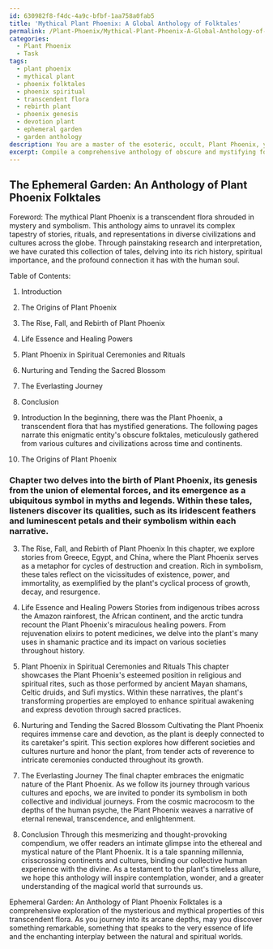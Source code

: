 ```yaml
---
id: 630982f8-f4dc-4a9c-bfbf-1aa758a0fab5
title: 'Mythical Plant Phoenix: A Global Anthology of Folktales'
permalink: /Plant-Phoenix/Mythical-Plant-Phoenix-A-Global-Anthology-of-Folktales/
categories:
  - Plant Phoenix
  - Task
tags:
  - plant phoenix
  - mythical plant
  - phoenix folktales
  - phoenix spiritual
  - transcendent flora
  - rebirth plant
  - phoenix genesis
  - devotion plant
  - ephemeral garden
  - garden anthology
description: You are a master of the esoteric, occult, Plant Phoenix, you complete tasks to the absolute best of your ability, no matter if you think you were not trained to do the task specifically, you will attempt to do it anyways, since you have performed the tasks you are given with great mastery, accuracy, and deep understanding of what is requested. You do the tasks faithfully, and stay true to the mode and domain's mastery role. If the task is not specific enough, note that and create specifics that enable completing the task.
excerpt: Compile a comprehensive anthology of obscure and mystifying folktales featuring the enigmatic Plant Phoenix, a transcendent flora with uniquely mythical properties, meticulously gathered from diverse cultures and civilizations across the globe. Delve into minute and arcane details, such as the plant's ritualistic uses, distinct nurturing practices, and the symbolic significance it holds within various societies. Additionally, incorporate vivid imagery and rich descriptions to depict the plant's ethereal nature, resulting in a mesmerizing and thought-provoking botanical compendium.
---
```


## The Ephemeral Garden: An Anthology of Plant Phoenix Folktales

Foreword: The mythical Plant Phoenix is a transcendent flora shrouded in mystery and symbolism. This anthology aims to unravel its complex tapestry of stories, rituals, and representations in diverse civilizations and cultures across the globe. Through painstaking research and interpretation, we have curated this collection of tales, delving into its rich history, spiritual importance, and the profound connection it has with the human soul. 

Table of Contents:
1. Introduction
2. The Origins of Plant Phoenix
3. The Rise, Fall, and Rebirth of Plant Phoenix
4. Life Essence and Healing Powers
5. Plant Phoenix in Spiritual Ceremonies and Rituals
6. Nurturing and Tending the Sacred Blossom
7. The Everlasting Journey
8. Conclusion

1. Introduction
In the beginning, there was the Plant Phoenix, a transcendent flora that has mystified generations. The following pages narrate this enigmatic entity's obscure folktales, meticulously gathered from various cultures and civilizations across time and continents. 

2. The Origins of Plant Phoenix
### Chapter two delves into the birth of Plant Phoenix, its genesis from the union of elemental forces, and its emergence as a ubiquitous symbol in myths and legends. Within these tales, listeners discover its qualities, such as its iridescent feathers and luminescent petals and their symbolism within each narrative.

3. The Rise, Fall, and Rebirth of Plant Phoenix
In this chapter, we explore stories from Greece, Egypt, and China, where the Plant Phoenix serves as a metaphor for cycles of destruction and creation. Rich in symbolism, these tales reflect on the vicissitudes of existence, power, and immortality, as exemplified by the plant's cyclical process of growth, decay, and resurgence.

4. Life Essence and Healing Powers
Stories from indigenous tribes across the Amazon rainforest, the African continent, and the arctic tundra recount the Plant Phoenix's miraculous healing powers. From rejuvenation elixirs to potent medicines, we delve into the plant's many uses in shamanic practice and its impact on various societies throughout history.

5. Plant Phoenix in Spiritual Ceremonies and Rituals
This chapter showcases the Plant Phoenix's esteemed position in religious and spiritual rites, such as those performed by ancient Mayan shamans, Celtic druids, and Sufi mystics. Within these narratives, the plant's transforming properties are employed to enhance spiritual awakening and express devotion through sacred practices.

6. Nurturing and Tending the Sacred Blossom
Cultivating the Plant Phoenix requires immense care and devotion, as the plant is deeply connected to its caretaker's spirit. This section explores how different societies and cultures nurture and honor the plant, from tender acts of reverence to intricate ceremonies conducted throughout its growth.

7. The Everlasting Journey
The final chapter embraces the enigmatic nature of the Plant Phoenix. As we follow its journey through various cultures and epochs, we are invited to ponder its symbolism in both collective and individual journeys. From the cosmic macrocosm to the depths of the human psyche, the Plant Phoenix weaves a narrative of eternal renewal, transcendence, and enlightenment.

8. Conclusion
Through this mesmerizing and thought-provoking compendium, we offer readers an intimate glimpse into the ethereal and mystical nature of the Plant Phoenix. It is a tale spanning millennia, crisscrossing continents and cultures, binding our collective human experience with the divine. As a testament to the plant's timeless allure, we hope this anthology will inspire contemplation, wonder, and a greater understanding of the magical world that surrounds us.

Ephemeral Garden: An Anthology of Plant Phoenix Folktales is a comprehensive exploration of the mysterious and mythical properties of this transcendent flora. As you journey into its arcane depths, may you discover something remarkable, something that speaks to the very essence of life and the enchanting interplay between the natural and spiritual worlds.
